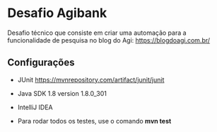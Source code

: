 
# Desafio Agibank

Desafio técnico que consiste em criar uma automação para a funcionalidade de pesquisa no blog do Agi: https://blogdoagi.com.br/



## Configurações

- JUnit
https://mvnrepository.com/artifact/junit/junit

- Java SDK
1.8 version 1.8.0_301

- IntelliJ IDEA

- Para rodar todos os testes, use o comando **mvn test**


